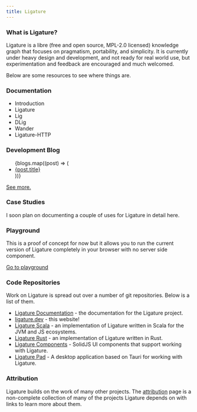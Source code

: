 ```yaml
---
title: Ligature
---
```


<h3>What is Ligature?</h3>

<p>Ligature is a libre (free and open source, MPL-2.0 licensed) knowledge graph that focuses on pragmatism, portability, and simplicity.
It is currently under heavy design and development, and not ready for real world use, but experimentation and feedback are encouraged and much welcomed.</p>

<p>Below are some resources to see where things are.</p>

<h3>Documentation</h3>

<ul>
  <li>Introduction</li>
  <li>Ligature</li>
  <li>Lig</li>
  <li>DLig</li>
  <li>Wander</li>
  <li>Ligature-HTTP</li>  
</ul>

<h3>Development Blog</h3>

<ul>
  {blogs.map((post) => (
    <li>
      <a href={post.url}>{post.title}</a>
    </li>
  ))}
</ul>
<a href="/blog/">See more.</a>

<h3>Case Studies</h3>

<p>I soon plan on documenting a couple of uses for Ligature in detail here.</p>

<h3>Playground</h3>

<p>This is a proof of concept for now but it allows you to run the current version of Ligature completely in your browser with no server side component.</p>

<a href="/playground/">Go to playground</a>

<h3>Code Repositories</h3>

<p>Work on Ligature is spread out over a number of git repositories.
Below is a list of them.</p>

<ul>
  <li><a href="https://github.com/almibe/ligature-documentation">Ligature Documentation</a> - the documentation for the Ligature project.</li>
  <li><a href="https://github.com/almibe/ligature.dev">ligature.dev</a> - this website!</li>
  <li><a href="https://github.com/almibe/ligature-scala">Ligature Scala</a> - an implementation of Ligature written in Scala for the JVM and JS ecosystems.</li>
  <li><a href="https://github.com/almibe/ligature-rs">Ligature Rust</a> - an implementation of Ligature written in Rust.</li>
  <li><a href="https://github.com/almibe/ligature-components">Ligature Components</a> - SolidJS UI components that support working with Ligature.</li>
  <li><a href="https://github.com/almibe/ligature-pad">Ligature Pad</a> - A desktop application based on Tauri for working with Ligature.</li>
</ul>

<h3>Attribution</h3>

<p>Ligature builds on the work of many other projects.
The <a href="attribution">attribution</a> page is a non-complete collection of many of the projects Ligature depends on with links to learn more about them.</p>
